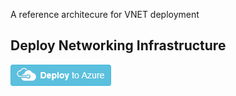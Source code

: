 A reference architecure for VNET deployment

## Deploy Networking Infrastructure
  
<a href="https://portal.azure.com/#create/Microsoft.Template/uri/https%3A%2F%2Fraw.githubusercontent.com%2Fchrismackenzie%2Freference-architectures%2Freference-vnet%2Fchrism%2Ftemplates%2Fazae-virtualnetwork.azuredeploy.json" target="_blank">
<img src="https://raw.githubusercontent.com/Azure/azure-quickstart-templates/master/1-CONTRIBUTION-GUIDE/images/deploytoazure.png"/>
</a>